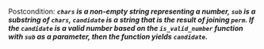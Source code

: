 Postcondition: ***`chars` is a non-empty string representing a number, `sub` is a substring of `chars`, `candidate` is a string that is the result of joining `perm`. If the `candidate` is a valid number based on the `is_valid_number` function with `sub` as a parameter, then the function yields `candidate`.***